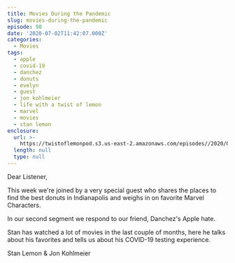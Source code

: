 ```yaml
---
title: Movies During the Pandemic
slug: movies-during-the-pandemic
episode: 90
date: '2020-07-02T11:42:07.000Z'
categories:
  - Movies
tags:
  - apple
  - covid-19
  - danchez
  - donuts
  - evelyn
  - guest
  - jon kohlmeier
  - life with a twist of lemon
  - marvel
  - movies
  - stan lemon
enclosure:
  url: >-
    https://twistoflemonpod.s3.us-east-2.amazonaws.com/episodes//2020/07/090-lwatol-20200702.mp3
  length: null
  type: null
---
```


Dear Listener,

This week we're joined by a very special guest who shares the places to find the best donuts in Indianapolis and weighs in on favorite Marvel Characters.

In our second segment we respond to our friend, Danchez's Apple hate.

Stan has watched a lot of movies in the last couple of months, here he talks about his favorites and tells us about his COVID-19 testing experience.

Stan Lemon & Jon Kohlmeier

